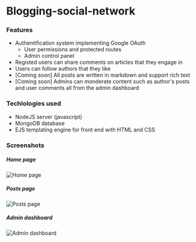 # Blogging-social-network

### Features
- Authentification system implementing Google OAuth
  - User permissions and protected routes
  - Admin control panel
- Registed users can share comments on articles that they engage in
- Users can follow authors that they like
- [Coming soon] All posts are written in markdown and support rich text
- [Coming soon] Admins can monderate content such as author's posts and user comments all from the admin dashboard

### Techlologies used
- NodeJS server (javascript)
- MongoDB database
- EJS templating engine for front end with HTML and CSS

### Screenshots
##### Home page
![Home page](https://i.ibb.co/TbBqkqh/Screenshot-2023-06-05-231121.png)

##### Posts page
![Posts page](https://i.ibb.co/sHnKxzv/Screenshot-2023-06-05-231151.png)

##### Admin dashboard
![Admin dashboard](https://i.ibb.co/9V9VrN1/Screenshot-2023-06-05-231416.png)

